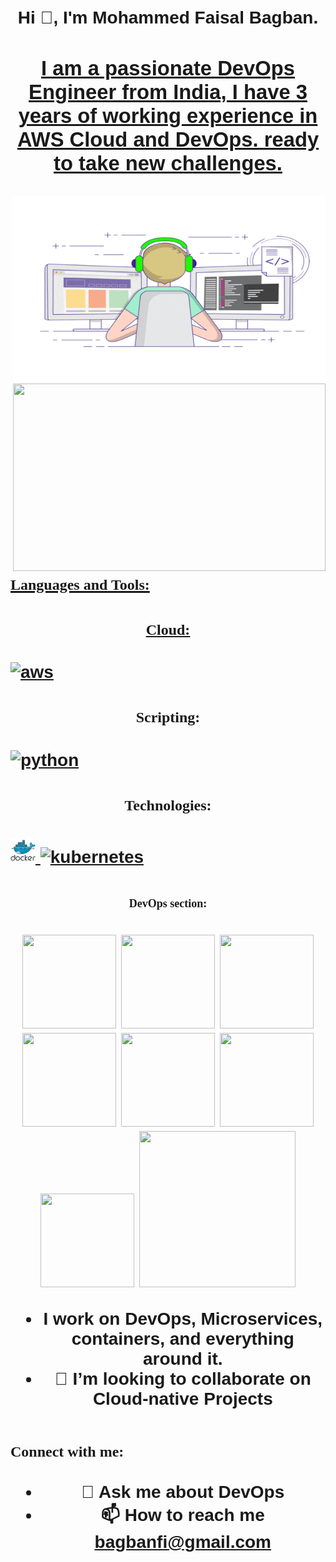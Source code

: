 <!-- Header Section -->
<h1 align="center"><font face="Arial">Hi 👋, I'm Mohammed Faisal Bagban.
<h3 align="center"><font face="Arial"><a href="https://www.linkedin.com/in/nasiullha-chaudhari/" target="_blank" rel="noreferrer"> I am a passionate DevOps Engineer from India, I have 3 years of working experience in AWS Cloud and DevOps. ready to take new challenges.</font></h3>

<!-- GIF -->
<img align="right" height="300" width="500" src="https://raw.githubusercontent.com/mikonoid/mikonoid/main/images/gifs/coder3.gif" />
<img align="right" height="300" width="500" src="https://github.com/MdFaisalDevops/MdFaisalDevops/assets/98974077/a97609e8-e824-4a27-a94f-61883ef94194" />


<!-- Languages and Tools Section -->
<h3 align="left"><font size="+2" face="Verdana">Languages and Tools:</font></h3>

<!-- Cloud Section -->
<h4><font size="+2" face="Tahoma">Cloud:</font></h4>
<p align="left">
<a href="[https://aws.amazon.com](https://aws.amazon.com/)" target="_blank" rel="noreferrer">
<img src="https://www.logigroup.com/images/Logo_aws.gif" alt="aws" width="100" height="80"/>
</a>
</p>

<!-- Scripting Section -->
<h4><font size="+2" face="Tahoma">Scripting:</font></h4>
<p align="left">
<a href="[https://www.python.org](https://www.python.org/)" target="_blank" rel="noreferrer">
<img src="https://i.giphy.com/media/KAq5w47R9rmTuvWOWa/giphy.webp" alt="python" width="100" height="100"/>
</a>
</p>

<!-- Technologies Section -->
<h4><font size="+2" face="Tahoma">Technologies:</font></h4>
<p align="left">
</a>
<a href="https://www.docker.com/" target="_blank" rel="noreferrer">
<img src="https://raw.githubusercontent.com/devicons/devicon/master/icons/docker/docker-original-wordmark.svg" alt="docker" width="40" height="40"/>
</a>
<a href="https://kubernetes.io/" target="_blank" rel="noreferrer">
<img src="https://upload.wikimedia.org/wikipedia/commons/thumb/3/39/Kubernetes_logo_without_workmark.svg/2109px-Kubernetes_logo_without_workmark.svg.png" alt="kubernetes" width="40" height="40"/>
</a>

<h4><font size="+1" face="Tahoma">DevOps section:</font></h4>
<p align="left">
</a>

<p float="left">
 
<img align="down" height="150" width="150" src="https://github.com/MdFaisalDevops/MdFaisalDevops/assets/98974077/aeb45d24-9d91-4305-8c01-21aeb934e329" />

<img align="down" height="150" width="150" src="https://github.com/MdFaisalDevops/MdFaisalDevops/assets/98974077/c012989b-c76a-4ed5-9cbd-aaa88d483347" />

<img align="down" height="150" width="150" src="https://github.com/MdFaisalDevops/MdFaisalDevops/assets/98974077/ddc13bc7-769d-40ce-9385-e696a7d2c1cb" />

<img align="down" height="150" width="150" src="https://github.com/MdFaisalDevops/MdFaisalDevops/assets/98974077/ce5ed33f-b7d5-442f-a1c3-ca7c705e1c16" />

<img align="down" height="150" width="150" src="https://github.com/MdFaisalDevops/MdFaisalDevops/assets/98974077/36138b72-1bc6-490d-ad52-b6dd00057aea" />
  
<img align="down" height="150" width="150" src="https://github.com/MdFaisalDevops/MdFaisalDevops/assets/98974077/55435884-9671-4c11-bb98-d7de949174c4" />
 
<img align="down" height="150" width="150" src="https://github.com/MdFaisalDevops/MdFaisalDevops/assets/98974077/fbf0787e-3394-40cf-a3a1-f1d36886daa6" />
 
<img align="down" height="250" width="250" src="https://github.com/MdFaisalDevops/MdFaisalDevops/assets/98974077/9217209d-da57-4c62-b0c0-543a6506a477" />

- I work on DevOps, Microservices, containers, and everything around it.
- 👯 I’m looking to collaborate on **Cloud-native Projects**

<!-- Contact Section -->
<h3 align="left"><font size="+2" face="Verdana">Connect with me:</font></h3>
<p align="left">
</p>

- 💬 Ask me about **DevOps**
- 📫 How to reach me **[bagbanfi@gmail.com](mailto:bagbanfi@gmail.com)**
